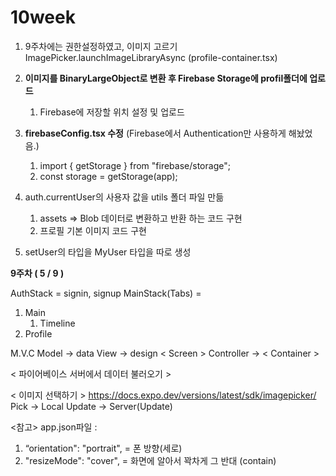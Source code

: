 # 10week

1. 9주차에는 권한설정하였고, 이미지 고르기 ImagePicker.launchImageLibraryAsync (profile-container.tsx)

2. **이미지를 BinaryLargeObject로 변환 후 Firebase Storage에 profil폴더에 업로드**

   1. Firebase에 저장할 위치 설정 및 업로드

3. **firebaseConfig.tsx 수정** (Firebase에서 Authentication만 사용하게 해놨었음.)

   1. import { getStorage } from "firebase/storage";
   2. const storage = getStorage(app);

4. auth.currentUser의 사용자 값을 utils 폴더 파일 만듦

   1. assets => Blob 데이터로 변환하고 반환 하는 코드 구현
   2. 프로필 기본 이미지 코드 구현

5. setUser의 타입을 MyUser 타입을 따로 생성

**9주차 ( 5 / 9 )**

AuthStack = signin, signup
MainStack(Tabs) =

1. Main
   1. Timeline
2. Profile

M.V.C
Model -> data
View -> design < Screen >
Controller -> < Container >

< 파이어베이스 서버에서 데이터 불러오기 >

< 이미지 선택하기 >
https://docs.expo.dev/versions/latest/sdk/imagepicker/
Pick -> Local
Update -> Server(Update)

<참고>
app.json파일 :

1. “orientation": "portrait", = 폰 방향(세로)
2. "resizeMode": "cover", = 화면에 알아서 꽉차게 그 반대 (contain)
